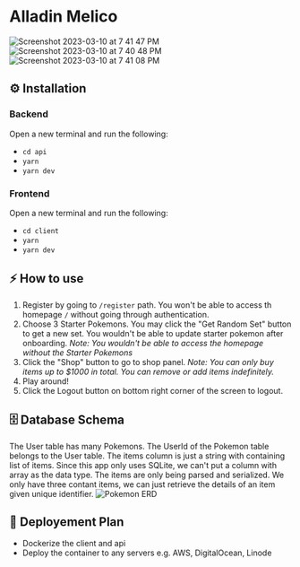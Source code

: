 # Alladin Melico
![Screenshot 2023-03-10 at 7 41 47 PM](https://user-images.githubusercontent.com/40887666/224307489-b5a3d6e4-61ac-4a42-8c09-b7e5baad7a9f.png)
![Screenshot 2023-03-10 at 7 40 48 PM](https://user-images.githubusercontent.com/40887666/224307680-838d45a1-f8f5-41df-aea3-e53d1fd605d8.png)
![Screenshot 2023-03-10 at 7 41 08 PM](https://user-images.githubusercontent.com/40887666/224307743-64cb02ca-9d55-4fcd-af2e-a25a8fb64de9.png)


## ⚙️ Installation 
### Backend
Open a new terminal and run the following: 
- `cd api`
- `yarn`
- `yarn dev`

### Frontend
Open a new terminal and run the following: 
- `cd client`
- `yarn`
- `yarn dev`

## ⚡️ How to use
1. Register by going to `/register` path. You won't be able to access th homepage `/` without going through authentication.
2. Choose 3 Starter Pokemons. You may click the "Get Random Set" button to get a new set. You wouldn't be able to update starter pokemon after onboarding. <i>Note: You wouldn't be able to access the homepage without the Starter Pokemons</i>
3. Click the "Shop" button to go to shop panel. <i>Note: You can only buy items up to $1000 in total. You can remove or add items indefinitely.</i>
4. Play around!
5. Click the Logout button on bottom right corner of the screen to logout. 

## 🗄️ Database Schema
The User table has many Pokemons. The UserId of the Pokemon table belongs to the User table. The items column is just a string with containing list of items. Since this app only uses SQLite, we can't put a column with array as the data type. The items are only being parsed and serialized. We only have three contant items, we can just retrieve the details of an item given unique identifier. 
![Pokemon ERD](https://user-images.githubusercontent.com/40887666/224315468-dcc3ec24-1ccc-4511-ae72-814da0d644b6.png)

## 🚀 Deployement Plan
- Dockerize the client and api
- Deploy the container to any servers e.g. AWS, DigitalOcean, Linode
